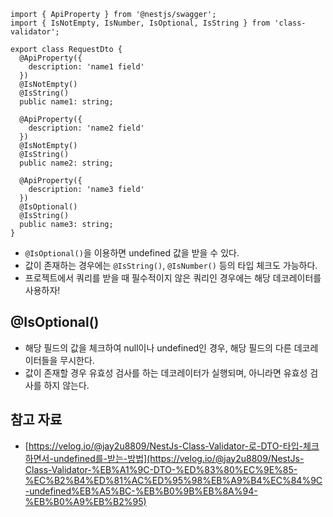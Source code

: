 ```tsx
import { ApiProperty } from '@nestjs/swagger';
import { IsNotEmpty, IsNumber, IsOptional, IsString } from 'class-validator';

export class RequestDto {
  @ApiProperty({
    description: 'name1 field'
  })
  @IsNotEmpty()
  @IsString()
  public name1: string;

  @ApiProperty({
    description: 'name2 field'
  })
  @IsNotEmpty()
  @IsString()
  public name2: string;

  @ApiProperty({
    description: 'name3 field'
  })
  @IsOptional()
  @IsString()
  public name3: string;
}
```

- `@IsOptional()`을 이용하면 undefined 값을 받을 수 있다.
- 값이 존재하는 경우에는 `@IsString()`, `@IsNumber()` 등의 타입 체크도 가능하다.
- 프로젝트에서 쿼리를 받을 때 필수적이지 않은 쿼리인 경우에는 해당 데코레이터를 사용하자!

## @IsOptional()

- 해당 필드의 값을 체크하여 null이나 undefined인 경우, 해당 필드의 다른 데코레이터들을 무시한다.
- 값이 존재할 경우 유효성 검사를 하는 데코레이터가 실행되며, 아니라면 유효성 검사를 하지 않는다.

## 참고 자료

- [https://velog.io/@jay2u8809/NestJs-Class-Validator-로-DTO-타입-체크하면서-undefined를-받는-방법](https://velog.io/@jay2u8809/NestJs-Class-Validator-%EB%A1%9C-DTO-%ED%83%80%EC%9E%85-%EC%B2%B4%ED%81%AC%ED%95%98%EB%A9%B4%EC%84%9C-undefined%EB%A5%BC-%EB%B0%9B%EB%8A%94-%EB%B0%A9%EB%B2%95)